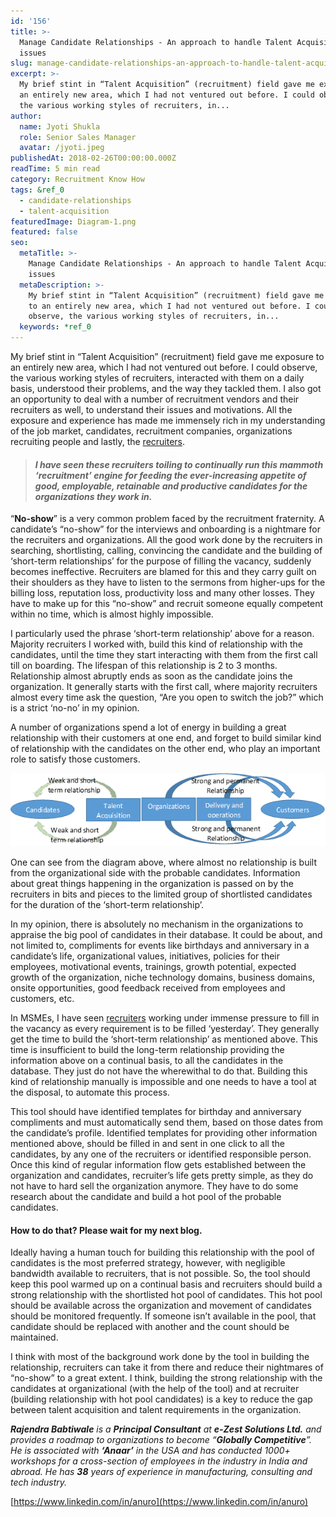 ```yaml
---
id: '156'
title: >-
  Manage Candidate Relationships - An approach to handle Talent Acquisition
  issues
slug: manage-candidate-relationships-an-approach-to-handle-talent-acquisition-issues
excerpt: >-
  My brief stint in “Talent Acquisition” (recruitment) field gave me exposure to
  an entirely new area, which I had not ventured out before. I could observe,
  the various working styles of recruiters, in...
author:
  name: Jyoti Shukla
  role: Senior Sales Manager
  avatar: /jyoti.jpeg
publishedAt: 2018-02-26T00:00:00.000Z
readTime: 5 min read
category: Recruitment Know How
tags: &ref_0
  - candidate-relationships
  - talent-acquisition
featuredImage: Diagram-1.png
featured: false
seo:
  metaTitle: >-
    Manage Candidate Relationships - An approach to handle Talent Acquisition
    issues
  metaDescription: >-
    My brief stint in “Talent Acquisition” (recruitment) field gave me exposure
    to an entirely new area, which I had not ventured out before. I could
    observe, the various working styles of recruiters, in...
  keywords: *ref_0
---
```


My brief stint in “Talent Acquisition” (recruitment) field gave me exposure to an entirely new area, which I had not ventured out before. I could observe, the various working styles of recruiters, interacted with them on a daily basis, understood their problems, and the way they tackled them. I also got an opportunity to deal with a number of recruitment vendors and their recruiters as well, to understand their issues and motivations. All the exposure and experience has made me immensely rich in my understanding of the job market, candidates, recruitment companies, organizations recruiting people and lastly, the [recruiters](https://www.thetalentpool.ai/blogs/how-to-induct-and-orient-new-recruiters-in-your-team/).

> #### _I have seen these recruiters toiling to continually run this **mammoth ‘recruitment’ engine** for feeding the ever-increasing appetite of good, employable, retainable and productive candidates for the organizations they work in._

<!--more-->

“**No-show**” is a very common problem faced by the recruitment fraternity. A candidate’s “no-show” for the interviews and onboarding is a nightmare for the recruiters and organizations. All the good work done by the recruiters in searching, shortlisting, calling, convincing the candidate and the building of ‘short-term relationships’ for the purpose of filling the vacancy, suddenly becomes ineffective. Recruiters are blamed for this and they carry guilt on their shoulders as they have to listen to the sermons from higher-ups for the billing loss, reputation loss, productivity loss and many other losses. They have to make up for this “no-show” and recruit someone equally competent within no time, which is almost highly impossible.

I particularly used the phrase ‘short-term relationship’ above for a reason. Majority recruiters I worked with, build this kind of relationship with the candidates, until the time they start interacting with them from the first call till on boarding. The lifespan of this relationship is 2 to 3 months. Relationship almost abruptly ends as soon as the candidate joins the organization. It generally starts with the first call, where majority recruiters almost every time ask the question, “Are you open to switch the job?” which is a strict ‘no-no’ in my opinion.

A number of organizations spend a lot of energy in building a great relationship with their customers at one end, and forget to build similar kind of relationship with the candidates on the other end, who play an important role to satisfy those customers.

![Candidate-relationships](images/Diagram-1.png)

One can see from the diagram above, where almost no relationship is built from the organizational side with the probable candidates. Information about great things happening in the organization is passed on by the recruiters in bits and pieces to the limited group of shortlisted candidates for the duration of the ‘short-term relationship’.

In my opinion, there is absolutely no mechanism in the organizations to appraise the big pool of candidates in their database. It could be about, and not limited to, compliments for events like birthdays and anniversary in a candidate’s life, organizational values, initiatives, policies for their employees, motivational events, trainings, growth potential, expected growth of the organization, niche technology domains, business domains, onsite opportunities, good feedback received from employees and customers, etc.

In MSMEs, I have seen [recruiters](https://www.thetalentpool.ai/blogs/how-to-induct-and-orient-new-recruiters-in-your-team/) working under immense pressure to fill in the vacancy as every requirement is to be filled ‘yesterday’. They generally get the time to build the ‘short-term relationship’ as mentioned above. This time is insufficient to build the long-term relationship providing the information above on a continual basis, to all the candidates in the database. They just do not have the wherewithal to do that. Building this kind of relationship manually is impossible and one needs to have a tool at the disposal, to automate this process.

This tool should have identified templates for birthday and anniversary compliments and must automatically send them, based on those dates from the candidate’s profile. Identified templates for providing other information mentioned above, should be filled in and sent in one click to all the candidates, by any one of the recruiters or identified responsible person. Once this kind of regular information flow gets established between the organization and candidates, recruiter’s life gets pretty simple, as they do not have to hard sell the organization anymore. They have to do some research about the candidate and build a hot pool of the probable candidates.

#### How to do that? Please wait for my next blog.

Ideally having a human touch for building this relationship with the pool of candidates is the most preferred strategy, however, with negligible bandwidth available to recruiters, that is not possible. So, the tool should keep this pool warmed up on a continual basis and recruiters should build a strong relationship with the shortlisted hot pool of candidates. This hot pool should be available across the organization and movement of candidates should be monitored frequently. If someone isn’t available in the pool, that candidate should be replaced with another and the count should be maintained.

I think with most of the background work done by the tool in building the relationship, recruiters can take it from there and reduce their nightmares of “no-show” to a great extent. I think, building the strong relationship with the candidates at organizational (with the help of the tool) and at recruiter (building relationship with hot pool candidates) is a key to reduce the gap between talent acquisition and talent requirements in the organization.

_**Rajendra Babtiwale** is a **Principal Consultant** at **e-Zest Solutions Ltd.** and provides a roadmap to organizations to become “**Globally Competitive**”. He is associated with **‘Anaar’** in the USA and has conducted 1000+ workshops for a cross-section of employees in the industry in India and abroad. He has **38** years of experience in manufacturing, consulting and tech industry._

[https://www.linkedin.com/in/anuro](https://www.linkedin.com/in/anuro)
